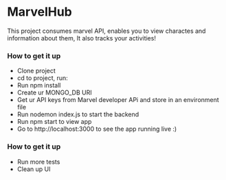 # MarvelHub

This project consumes marvel API, enables you to view charactes and information about them, It also tracks your activities!

### How to get it up
- Clone project
- cd to project, run:
- Run npm install
- Create ur MONGO_DB URI
- Get ur API keys from Marvel developer APi and store in an environment file
- Run nodemon index.js to start the backend
- Run npm start to view app
- Go to http://localhost:3000 to see the app running live :)

### How to get it up
- Run more tests
- Clean up UI


